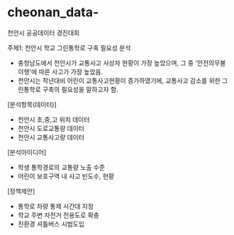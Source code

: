 # cheonan_data-
천안시 공공데이터 경진대회

주제1: 천안시 학교 그린통학로 구축 필요성 분석 
- 충청남도에서 천안시가 교통사고 사상자 현황이 가장 높았으며, 그 중 '안전의무불이행'에 따른 사고가 가장 높았음. 
- 천안시는 작년대비 어린이 교통사고현황이 증가하였기에, 교통사고 감소를 위한 그린통학로 구축의 필요성을 말하고자 함. 

[분석항목(데이터)]
- 천안시 초,중,고 위치 데이터 
- 천안시 도로교통량 데이터 
- 천안시 교통사고량 데이터 

[분석아이디어] 
- 학생 통학경로의 교통량 노출 수준 
- 어린이 보호구역 내 사고 빈도수, 현황

[정책제안]
- 통학로 차량 통제 시간대 지정
- 학교 주변 자전거 전용도로 확충
- 친환경 셔틀버스 시범도입

